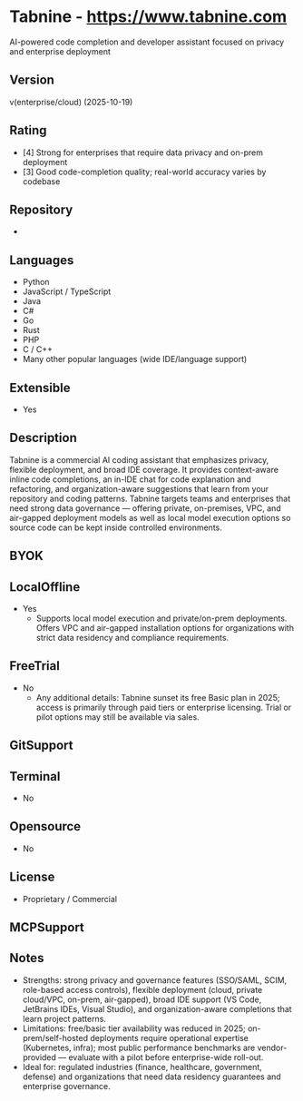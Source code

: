 # Tabnine - https://www.tabnine.com
AI-powered code completion and developer assistant focused on privacy and enterprise deployment

## Version
v(enterprise/cloud) (2025-10-19)

## Rating
- [4] Strong for enterprises that require data privacy and on-prem deployment
- [3] Good code-completion quality; real-world accuracy varies by codebase

## Repository
-

## Languages
- Python
- JavaScript / TypeScript
- Java
- C#
- Go
- Rust
- PHP
- C / C++
- Many other popular languages (wide IDE/language support)

## Extensible
- Yes

## Description
Tabnine is a commercial AI coding assistant that emphasizes privacy, flexible deployment, and broad IDE coverage. It provides context-aware inline code completions, an in-IDE chat for code explanation and refactoring, and organization-aware suggestions that learn from your repository and coding patterns. Tabnine targets teams and enterprises that need strong data governance — offering private, on-premises, VPC, and air-gapped deployment models as well as local model execution options so source code can be kept inside controlled environments.

## BYOK

## LocalOffline
- Yes
  - Supports local model execution and private/on-prem deployments. Offers VPC and air-gapped installation options for organizations with strict data residency and compliance requirements.

## FreeTrial
- No
  - Any additional details: Tabnine sunset its free Basic plan in 2025; access is primarily through paid tiers or enterprise licensing. Trial or pilot options may still be available via sales.

## GitSupport

## Terminal
- No

## Opensource
- No

## License
- Proprietary / Commercial

## MCPSupport

## Notes
- Strengths: strong privacy and governance features (SSO/SAML, SCIM, role-based access controls), flexible deployment (cloud, private cloud/VPC, on-prem, air-gapped), broad IDE support (VS Code, JetBrains IDEs, Visual Studio), and organization-aware completions that learn project patterns.
- Limitations: free/basic tier availability was reduced in 2025; on-prem/self-hosted deployments require operational expertise (Kubernetes, infra); most public performance benchmarks are vendor-provided — evaluate with a pilot before enterprise-wide roll-out.
- Ideal for: regulated industries (finance, healthcare, government, defense) and organizations that need data residency guarantees and enterprise governance.